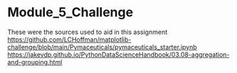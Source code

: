 # Module_5_Challenge
These were the sources used to aid in this assignment
    https://github.com/LCHoffman/matplotlib-challenge/blob/main/Pymaceuticals/pymaceuticals_starter.ipynb
    https://jakevdp.github.io/PythonDataScienceHandbook/03.08-aggregation-and-grouping.html
